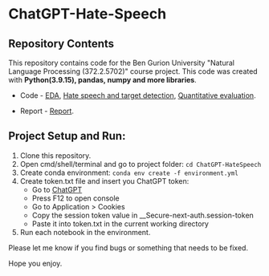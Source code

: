 # ChatGPT-Hate-Speech

## Repository Contents
This repository contains code for the Ben Gurion University "Natural Language Processing (372.2.5702)" course project. This code was created with <b> Python(3.9.15), pandas, numpy and more libraries</b>.

- Code - [EDA](https://github.com/leorrose/ChatGPT-Hate-Speech/blob/main/eda.ipynb), [Hate speech and target detection](https://github.com/leorrose/ChatGPT-Hate-Speech/blob/main/hate_speech_chat_gpt.ipynb), [Quantitative evaluation](https://github.com/leorrose/ChatGPT-Hate-Speech/blob/main/quantitative_evaluation.ipynb).

- Report - [Report](https://github.com/leorrose/ChatGPT-Hate-Speech/blob/main/report.pdf).

## Project Setup and Run:

1. Clone this repository.
2. Open cmd/shell/terminal and go to project folder: `cd ChatGPT-HateSpeech`
3. Create conda environment: `conda env create -f environment.yml`
4. Create token.txt file and insert you ChatGPT token:
    - Go to [ChatGPT](https://chat.openai.com/api/auth/session)
    - Press F12 to open console
    - Go to Application > Cookies
    - Copy the session token value in __Secure-next-auth.session-token
    - Paste it into token.txt in the current working directory
5. Run each notebook in the environment.

Please let me know if you find bugs or something that needs to be fixed.

Hope you enjoy.
